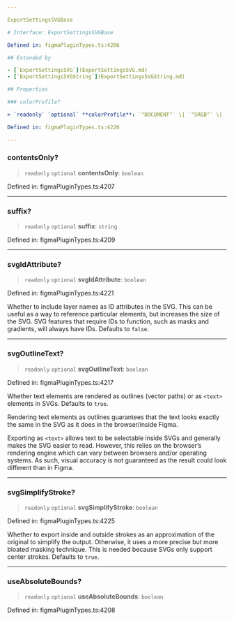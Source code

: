 ```yaml
---

ExportSettingsSVGBase

# Interface: ExportSettingsSVGBase

Defined in: figmaPluginTypes.ts:4206

## Extended by

- [`ExportSettingsSVG`](ExportSettingsSVG.md)
- [`ExportSettingsSVGString`](ExportSettingsSVGString.md)

## Properties

### colorProfile?

> `readonly` `optional` **colorProfile**: `"DOCUMENT"` \| `"SRGB"` \| `"DISPLAY_P3_V4"`

Defined in: figmaPluginTypes.ts:4226

---
```


### contentsOnly?

> `readonly` `optional` **contentsOnly**: `boolean`

Defined in: figmaPluginTypes.ts:4207

---

### suffix?

> `readonly` `optional` **suffix**: `string`

Defined in: figmaPluginTypes.ts:4209

---

### svgIdAttribute?

> `readonly` `optional` **svgIdAttribute**: `boolean`

Defined in: figmaPluginTypes.ts:4221

Whether to include layer names as ID attributes in the SVG. This can be useful as a way to reference particular elements, but increases the size of the SVG. SVG features that require IDs to function, such as masks and gradients, will always have IDs. Defaults to `false`.

---

### svgOutlineText?

> `readonly` `optional` **svgOutlineText**: `boolean`

Defined in: figmaPluginTypes.ts:4217

Whether text elements are rendered as outlines (vector paths) or as `<text>` elements in SVGs. Defaults to `true`.

Rendering text elements as outlines guarantees that the text looks exactly the same in the SVG as it does in the browser/inside Figma.

Exporting as `<text>` allows text to be selectable inside SVGs and generally makes the SVG easier to read. However, this relies on the browser’s rendering engine which can vary between browsers and/or operating systems. As such, visual accuracy is not guaranteed as the result could look different than in Figma.

---

### svgSimplifyStroke?

> `readonly` `optional` **svgSimplifyStroke**: `boolean`

Defined in: figmaPluginTypes.ts:4225

Whether to export inside and outside strokes as an approximation of the original to simplify the output. Otherwise, it uses a more precise but more bloated masking technique. This is needed because SVGs only support center strokes. Defaults to `true`.

---

### useAbsoluteBounds?

> `readonly` `optional` **useAbsoluteBounds**: `boolean`

Defined in: figmaPluginTypes.ts:4208
